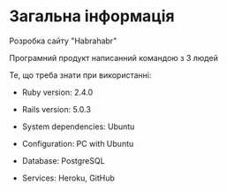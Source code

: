 # Загальна інформація

Розробка сайту "Habrahabr"

Програмний продукт написанний командою з 3 людей

Те, що треба знати при використанні:

* Ruby version:  2.4.0

* Rails version:  5.0.3
  
* System dependencies: Ubuntu
  
* Configuration: PC with Ubuntu
  
* Database: PostgreSQL

* Services: Heroku, GitHub
